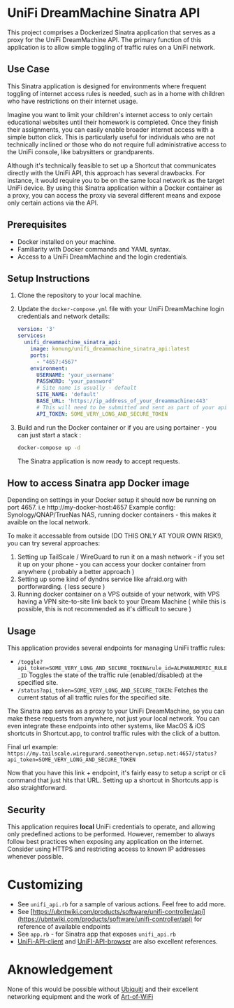 # UniFi DreamMachine Sinatra API

This project comprises a Dockerized Sinatra application that serves as a proxy for the UniFi DreamMachine API. The primary function of this application is to allow simple toggling of traffic rules on a UniFi network.

## Use Case

This Sinatra application is designed for environments where frequent toggling of internet access rules is needed, such as in a home with children who have restrictions on their internet usage.

Imagine you want to limit your children's internet access to only certain educational websites until their homework is completed. Once they finish their assignments, you can easily enable broader internet access with a simple button click. This is particularly useful for individuals who are not technically inclined or those who do not require full administrative access to the UniFi console, like babysitters or grandparents.

Although it's technically feasible to set up a Shortcut that communicates directly with the UniFi API, this approach has several drawbacks. For instance, it would require you to be on the same local network as the target UniFi device. By using this Sinatra application within a Docker container as a proxy, you can access the proxy via several different means and expose only certain actions via the API.

## Prerequisites

- Docker installed on your machine.
- Familiarity with Docker commands and YAML syntax.
- Access to a UniFi DreamMachine and the login credentials.

## Setup Instructions

1. Clone the repository to your local machine.

2. Update the `docker-compose.yml` file with your UniFi DreamMachine login credentials and network details:

    ```yaml
    version: '3'
    services:
      unifi_dreammachine_sinatra_api:
        image: konung/unifi_dreammachine_sinatra_api:latest
        ports:
          - "4657:4567"
        environment:
          USERNAME: 'your_username'
          PASSWORD: 'your_password'
          # Site name is usually - default
          SITE_NAME: 'default'
          BASE_URL: 'https://ip_address_of_your_dreammachine:443'
          # This will need to be submitted and sent as part of your api reguest from external apps/shortcuts,etc
          API_TOKEN: SOME_VERY_LONG_AND_SECURE_TOKEN
    ```

3. Build and run the Docker container or if you are using portainer - you can just start a stack :

    ```bash
    docker-compose up -d
    ```

    The Sinatra application is now ready to accept requests.

## How to access Sinatra app Docker image

Depending on settings in your Docker setup it should now be running on port 4657. i.e http://my-docker-host:4657
Example config: Synology/QNAP/TrueNas NAS, running docker containers - this makes it avaible on the local network.

To make it accessable from outside (DO THIS ONLY AT YOUR OWN RISK!), you can try several approaches:

1. Setting up TailScale / WireGuard to run it on a mash network - if you set it up on your phone - you can access your docker container from anywhere ( probably a better approach )
2. Setting up some kind of dyndns service like afraid.org with portforwarding. ( less secure )
3. Running docker container on a VPS outside of your network, with VPS having a VPN site-to-site link back to your Dream Machine ( while this is possible, this is not recommended as it's difficult to secure )

## Usage

This application provides several endpoints for managing UniFi traffic rules:
- `/toggle?api_token=SOME_VERY_LONG_AND_SECURE_TOKEN&rule_id=ALPHANUMERIC_RULE_ID` Toggles the state of the traffic rule (enabled/disabled) at the specified site.
- `/status?api_token=SOME_VERY_LONG_AND_SECURE_TOKEN`: Fetches the current status of all traffic rules for the specified site.

The Sinatra app serves as a proxy to your UniFi DreamMachine, so you can make these requests from anywhere, not just your local network. You can even integrate these endpoints into other systems, like MacOS & iOS shortcuts in Shortcut.app, to control traffic rules with the click of a button.


Final url example:
`https://my.tailscale.wiregurard.someothervpn.setup.net:4657/status?api_token=SOME_VERY_LONG_AND_SECURE_TOKEN`

Now that you have this link + endpoint, it's fairly easy to setup a script or cli command that just hits that URL. Setting up a shortcut in Shortcuts.app is also straightforward.

## Security

This application requires **local** UniFi credentials to operate, and allowing only predefined actions to be performed. However, remember to always follow best practices when exposing any application on the internet. Consider using HTTPS and restricting access to known IP addresses whenever possible.

# Customizing
- See `unifi_api.rb` for a sample of various actions. Feel free to add more.
- See [https://ubntwiki.com/products/software/unifi-controller/api](https://ubntwiki.com/products/software/unifi-controller/api) for reference of available endpoints
- See `app.rb` - for Sinatra app that exposes `unifi_api.rb`
- [UniFi-API-client](https://github.com/Art-of-WiFi/UniFi-API-client/) and [UniFI-API-browser](https://github.com/Art-of-WiFi/UniFi-API-browser) are also excellent references.

# Aknowledgement

None of this would be possible without [Ubiquiti](https://store.ui.com/us/en/pro/category/all-unifi-gateway-consoles/products/udm) and their excellent networking equipment and the work of [Art-of-WiFi](https://artofwifi.net)

